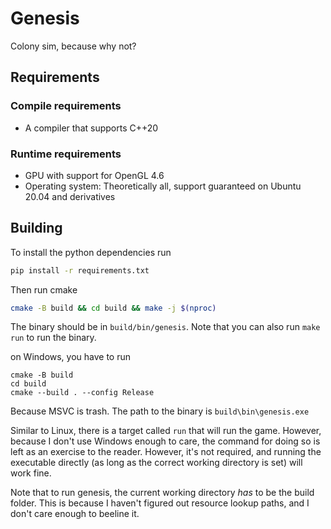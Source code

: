 # Genesis

Colony sim, because why not?

## Requirements

### Compile requirements

* A compiler that supports C++20

### Runtime requirements

* GPU with support for OpenGL 4.6
* Operating system: Theoretically all, support guaranteed on Ubuntu 20.04 and derivatives

## Building

To install the python dependencies run
```bash
pip install -r requirements.txt
```

Then run cmake
```bash
cmake -B build && cd build && make -j $(nproc)
```

The binary should be in `build/bin/genesis`. Note that you can also run `make run` to run the binary.

on Windows, you have to run
```
cmake -B build
cd build
cmake --build . --config Release
```
Because MSVC is trash. The path to the binary is `build\bin\genesis.exe`

Similar to Linux, there is a target called `run` that will run the game. However, because I don't use Windows enough to care, the command for doing so is left as an exercise to the reader. However, it's not required, and running the executable directly (as long as the correct working directory is set) will work fine.

Note that to run genesis, the current working directory _has_ to be the build folder. This is because I haven't figured out resource lookup paths, and I don't care enough to beeline it.
